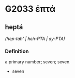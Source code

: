 # G2033 ἑπτά

## heptá

_(hep-tah' | heh-PTA | ay-PTA)_

### Definition

a primary number; seven; seven.

- seven

